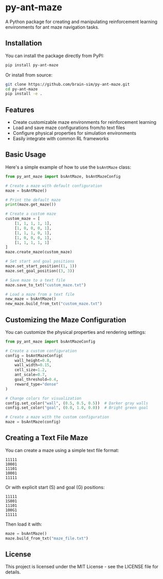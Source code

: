 # py-ant-maze

A Python package for creating and manipulating reinforcement learning environments for ant maze navigation tasks.

## Installation

You can install the package directly from PyPI:

```bash
pip install py-ant-maze
```

Or install from source:

```bash
git clone https://github.com/brain-sim/py-ant-maze.git
cd py-ant-maze
pip install -e .
```

## Features

- Create customizable maze environments for reinforcement learning
- Load and save maze configurations from/to text files
- Configure physical properties for simulation environments
- Easily integrate with common RL frameworks

## Basic Usage

Here's a simple example of how to use the `bsAntMaze` class:

```python
from py_ant_maze import bsAntMaze, bsAntMazeConfig

# Create a maze with default configuration
maze = bsAntMaze()

# Print the default maze
print(maze.get_maze())

# Create a custom maze
custom_maze = [
    [1, 1, 1, 1, 1],
    [1, 0, 0, 0, 1],
    [1, 1, 1, 0, 1],
    [1, 0, 0, 0, 1],
    [1, 1, 1, 1, 1]
]
maze.create_maze(custom_maze)

# Set start and goal positions
maze.set_start_position((1, 1))
maze.set_goal_position((3, 3))

# Save maze to a text file
maze.save_to_txt("custom_maze.txt")

# Load a maze from a text file
new_maze = bsAntMaze()
new_maze.build_from_txt("custom_maze.txt")
```

## Customizing the Maze Configuration

You can customize the physical properties and rendering settings:

```python
from py_ant_maze import bsAntMazeConfig

# Create a custom configuration
config = bsAntMazeConfig(
    wall_height=0.8,
    wall_width=0.15,
    cell_size=1.2,
    ant_scale=0.7,
    goal_threshold=0.4,
    reward_type="dense"
)

# Change colors for visualization
config.set_color("wall", (0.5, 0.5, 0.5))  # Darker gray walls
config.set_color("goal", (0.0, 1.0, 0.0))  # Bright green goal

# Create a maze with the custom configuration
maze = bsAntMaze(config)
```

## Creating a Text File Maze

You can create a maze using a simple text file format:

```
11111
10001
11101
10001
11111
```

Or with explicit start (S) and goal (G) positions:

```
11111
1S001
11101
100G1
11111
```

Then load it with:

```python
maze = bsAntMaze()
maze.build_from_txt("maze_file.txt")
```

## License

This project is licensed under the MIT License - see the LICENSE file for details.
